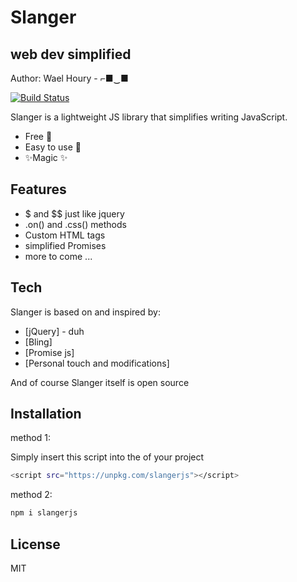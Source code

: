 # Slanger
## web dev simplified

Author: Wael Houry - ⌐■‿■

[![Build Status](https://travis-ci.org/joemccann/dillinger.svg?branch=master)](https://travis-ci.org/joemccann/dillinger)

Slanger is a lightweight JS library that simplifies writing JavaScript.

- Free 🤑
- Easy to use 👶
- ✨Magic ✨

## Features

- $ and $$ just like jquery
- .on() and .css() methods
- Custom HTML tags
- simplified Promises
- more to come ...



## Tech

Slanger is based on and inspired by:
- [jQuery] - duh
- [Bling]
- [Promise js]
- [Personal touch and modifications] 


And of course Slanger itself is open source 

## Installation
method 1:

Simply insert this script into the <head> of your project

```sh
<script src="https://unpkg.com/slangerjs"></script>
```

method 2:

```sh
npm i slangerjs
```

## License

MIT

